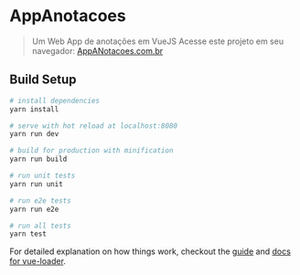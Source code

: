 # AppAnotacoes

> Um Web App de anotações em VueJS
Acesse este projeto em seu navegador: [AppANotacoes.com.br](http://appanotacoes.com.br/)

## Build Setup

``` bash
# install dependencies
yarn install

# serve with hot reload at localhost:8080
yarn run dev

# build for production with minification
yarn run build

# run unit tests
yarn run unit

# run e2e tests
yarn run e2e

# run all tests
yarn test
```

For detailed explanation on how things work, checkout the [guide](http://vuejs-templates.github.io/webpack/) and [docs for vue-loader](http://vuejs.github.io/vue-loader).

